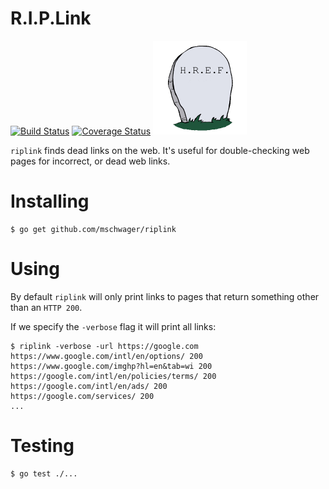 # R.I.P.Link

[![Build Status](https://travis-ci.org/mschwager/riplink.svg?branch=master)](https://travis-ci.org/mschwager/riplink)
[![Coverage Status](https://coveralls.io/repos/github/mschwager/riplink/badge.svg?branch=master)](https://coveralls.io/github/mschwager/riplink?branch=master)
![H.R.E.F.](logo.png)

`riplink` finds dead links on the web. It's useful for double-checking web pages for incorrect, or dead web links.

# Installing

```
$ go get github.com/mschwager/riplink
```

# Using

By default `riplink` will only print links to pages that return something other than an `HTTP 200`.

If we specify the `-verbose` flag it will print all links:

```
$ riplink -verbose -url https://google.com
https://www.google.com/intl/en/options/ 200
https://www.google.com/imghp?hl=en&tab=wi 200
https://google.com/intl/en/policies/terms/ 200
https://google.com/intl/en/ads/ 200
https://google.com/services/ 200
...
```

# Testing

```
$ go test ./...
```
